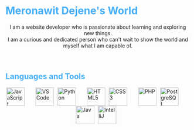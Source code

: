 <h1 style="color:#44AEF8">Meronawit Dejene's World</h1>

<p align="center"> 
I am a website developer who is passionate about learning and exploring new things.<br> 
I am a curious and dedicated person who can't wait to show the world and myself what I am capable of.<br><br><br>
</p>

<h2 style="color:#44AEF8;"> Languages and Tools</h2>


<div style="display: flex; flex-wrap: wrap; justify-content: center;">

<a href="https://developer.mozilla.org/en-US/docs/Web/JavaScript" target="_blank" rel="noreferrer">
    <img alt="JavaScript" height="50px" style="padding-right:30px;" src="https://cdn.jsdelivr.net/gh/devicons/devicon/icons/javascript/javascript-plain.svg">
</a>

<a href="https://code.visualstudio.com/" target="_blank" rel="noreferrer">
    <img alt="VS Code" height="50px" style="padding-right:10px;" src="https://cdn.jsdelivr.net/gh/devicons/devicon/icons/vscode/vscode-original.svg">
</a>

<a href="https://www.python.org/" target="_blank" rel="noreferrer">
    <img alt="Python" height="50px" style="padding-right:30px;" src="https://cdn.jsdelivr.net/gh/devicons/devicon/icons/python/python-plain.svg">
</a>

<a href="https://developer.mozilla.org/en-US/docs/Web/HTML" target="_blank" rel="noreferrer">
    <img alt="HTML5" height="50px" style="padding-right:10px;" src="https://cdn.jsdelivr.net/gh/devicons/devicon/icons/html5/html5-plain.svg">
</a>

<a href="https://developer.mozilla.org/en-US/docs/Web/CSS" target="_blank" rel="noreferrer">
    <img alt="CSS3" height="50px" style="padding-right:30px;" src="https://cdn.jsdelivr.net/gh/devicons/devicon/icons/css3/css3-plain.svg">
</a>

<a href="https://www.php.net/" target="_blank" rel="noreferrer">
    <img alt="PHP" height="50px" style="padding-right:10px;" src="https://cdn.jsdelivr.net/gh/devicons/devicon/icons/php/php-plain.svg">
</a>


<a href="https://www.postgresql.org/" target="_blank" rel="noreferrer">
    <img alt="PostgreSQL" height="50px" style="padding-right:30px;" src="https://cdn.jsdelivr.net/gh/devicons/devicon/icons/postgresql/postgresql-plain.svg">
</a>

<a href="https://www.java.com/" target="_blank" rel="noreferrer">
    <img alt="Java" height="50px" style="padding-right:10px;" src="https://cdn.jsdelivr.net/gh/devicons/devicon/icons/java/java-plain.svg">
</a>



<a href="https://www.jetbrains.com/idea/" target="_blank" rel="noreferrer">
    <img alt="IntelliJ" height="50px" style="padding-right:10px;" src="https://cdn.jsdelivr.net/gh/devicons/devicon/icons/intellij/intellij-original.svg">
</a>

</div>

